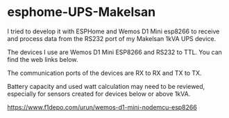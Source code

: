 # esphome-UPS-Makelsan


I tried to develop it with ESPHome and Wemos D1 Mini esp8266 to receive and process data from the RS232 port of my Makelsan 1kVA UPS device.

The devices I use are Wemos D1 Mini ESP8266 and RS232 to TTL. You can find the web links below.

The communication ports of the devices are RX to RX and TX to TX.

Battery capacity and used watt calculation may need to be reviewed, especially for sensors created for devices below or above 1kVA.

https://www.f1depo.com/urun/wemos-d1-mini-nodemcu-esp8266
